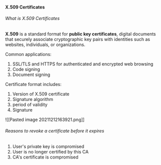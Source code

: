 #### X.509 Certificates
###### What is X.509 Certificates
**X.509** is a standard format for **public key certificates**, digital documents that securely associate cryptographic key pairs with identities such as websites, individuals, or organizations.

Common applications:
1. SSL/TLS and HTTPS for authenticated and encrypted web browsing
2. Code signing
3. Document signing

Certificate format includes:
1. Version of X.509 certificate
2. Signature algorithm
3. period of validity
4. Signature

![[Pasted image 20211212163921.png]]

###### Reasons to revoke a certificate before it expires
1. User's private key is compromised
2. User is no longer certified by this CA
3. CA's certificate is compromised